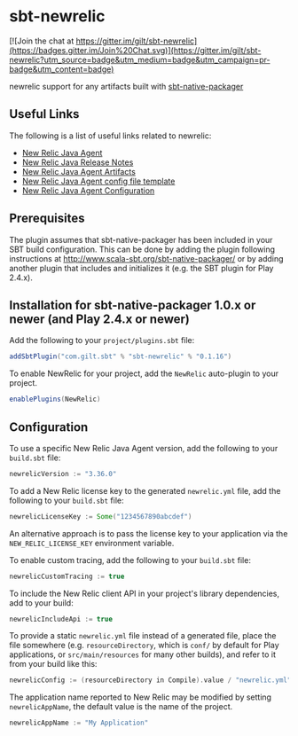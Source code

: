 sbt-newrelic
=============

[![Join the chat at https://gitter.im/gilt/sbt-newrelic](https://badges.gitter.im/Join%20Chat.svg)](https://gitter.im/gilt/sbt-newrelic?utm_source=badge&utm_medium=badge&utm_campaign=pr-badge&utm_content=badge)

newrelic support for any artifacts built with [sbt-native-packager](https://github.com/sbt/sbt-native-packager)

Useful Links
-------------

The following is a list of useful links related to newrelic:

* [New Relic Java Agent](https://docs.newrelic.com/docs/agents/java-agent)
* [New Relic Java Release Notes](https://docs.newrelic.com/docs/release-notes/agent-release-notes/java-release-notes)
* [New Relic Java Agent Artifacts](http://download.newrelic.com/newrelic/java-agent/newrelic-agent/)
* [New Relic Java Agent config file template](https://docs.newrelic.com/sites/default/files/atoms/files/newrelic.yml)
* [New Relic Java Agent Configuration](https://docs.newrelic.com/docs/agents/java-agent/configuration/java-agent-configuration-config-file)

Prerequisites
-------------
The plugin assumes that sbt-native-packager has been included in your SBT build configuration.
This can be done by adding the plugin following instructions at http://www.scala-sbt.org/sbt-native-packager/ or by adding
another plugin that includes and initializes it (e.g. the SBT plugin for Play 2.4.x).

Installation for sbt-native-packager 1.0.x or newer (and Play 2.4.x or newer)
------------

Add the following to your `project/plugins.sbt` file:

```scala
addSbtPlugin("com.gilt.sbt" % "sbt-newrelic" % "0.1.16")
```

To enable NewRelic for your project, add the `NewRelic` auto-plugin to your project.

```scala
enablePlugins(NewRelic)
```

Configuration
-------------

To use a specific New Relic Java Agent version, add the following to your `build.sbt` file:

```scala
newrelicVersion := "3.36.0"
```

To add a New Relic license key to the generated `newrelic.yml` file, add the following to your `build.sbt` file:

```scala
newrelicLicenseKey := Some("1234567890abcdef")
```

An alternative approach is to pass the license key to your application via the `NEW_RELIC_LICENSE_KEY` environment variable.

To enable custom tracing, add the following to your `build.sbt` file:

```scala
newrelicCustomTracing := true
```

To include the New Relic client API in your project's library dependencies, add to your build:

```scala
newrelicIncludeApi := true
```

To provide a static `newrelic.yml` file instead of a generated file, place the
file somewhere (e.g. `resourceDirectory`, which is `conf/` by default for Play
applications, or `src/main/resources` for many other builds), and refer to it
from your build like this:

```scala
newrelicConfig := (resourceDirectory in Compile).value / "newrelic.yml"
```

The application name reported to New Relic may be modified by setting `newrelicAppName`, the default value is the name of the project.

```scala
newrelicAppName := "My Application"
```
